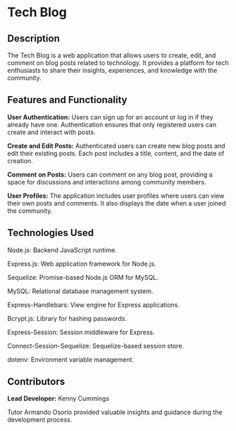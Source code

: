 # Tech Blog

## Description
The Tech Blog is a web application that allows users to create, edit, and comment on blog posts related to technology. It provides a platform for tech enthusiasts to share their insights, experiences, and knowledge with the community.

## Features and Functionality
<b>User Authentication:</b> Users can sign up for an account or log in if they already have one. Authentication ensures that only registered users can create and interact with posts.

<b>Create and Edit Posts:</b> Authenticated users can create new blog posts and edit their existing posts. Each post includes a title, content, and the date of creation.

<b>Comment on Posts:</b> Users can comment on any blog post, providing a space for discussions and interactions among community members.

<b>User Profiles:</b> The application includes user profiles where users can view their own posts and comments. It also displays the date when a user joined the community.

## Technologies Used
Node.js: Backend JavaScript runtime.

Express.js: Web application framework for Node.js.

Sequelize: Promise-based Node.js ORM for MySQL.

MySQL: Relational database management system.

Express-Handlebars: View engine for Express applications.

Bcrypt.js: Library for hashing passwords.

Express-Session: Session middleware for Express.

Connect-Session-Sequelize: Sequelize-based session store.

dotenv: Environment variable management.

## Contributors
<b>Lead Developer:</b> Kenny Cummings

Tutor Armando Osorio provided valuable insights and guidance during the development process.